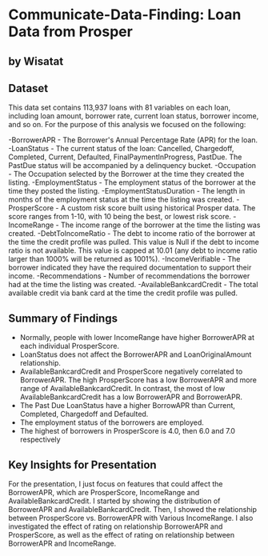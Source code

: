 # Communicate-Data-Finding: Loan Data from Prosper
## by Wisatat

## Dataset

This data set contains 113,937 loans with 81 variables on each loan, including loan amount, borrower rate, current loan status, borrower income, and so on.
For the purpose of this analysis we focused on the following:

-BorrowerAPR - The Borrower's Annual Percentage Rate (APR) for the loan.
-LoanStatus - The current status of the loan: Cancelled,  Chargedoff, Completed, Current, Defaulted, FinalPaymentInProgress, PastDue. The PastDue status will be accompanied by a delinquency bucket.
-Occupation - The Occupation selected by the Borrower at the time they created the listing.
-EmploymentStatus - The employment status of the borrower at the time they posted the listing.
-EmploymentStatusDuration - The length in months of the employment status at the time the listing was created.
-ProsperScore - A custom risk score built using historical Prosper data. The score ranges from 1-10, with 10 being the best, or lowest risk score.
-IncomeRange - The income range of the borrower at the time the listing was created.
-DebtToIncomeRatio - The debt to income ratio of the borrower at the time the credit profile was pulled. This value is Null if the debt to income ratio is not available. This value is capped at 10.01 (any debt to income ratio larger than 1000% will be returned as 1001%).
-IncomeVerifiable - The borrower indicated they have the required documentation to support their income.
-Recommendations - Number of recommendations the borrower had at the time the listing was created.
-AvailableBankcardCredit - The total available credit via bank card at the time the credit profile was pulled.



## Summary of Findings
- Normally, people with lower IncomeRange have higher BorrowerAPR at each individual ProsperScore.
- LoanStatus does not affect the BorrowerAPR and LoanOriginalAmount relationship.
- AvailableBankcardCredit and ProsperScore negatively correlated to BorrowerAPR. The high ProsperScore has a low BorrowerAPR and more range of AvailableBankcardCredit. In contrast, the most of low AvailableBankcardCredit has a low BorrowerAPR and BorrowerAPR.
- The Past Due LoanStatus have a higher BorrowAPR than Current, Completed, Chargedoff and Defaulted.
- The employment status of the borrowers are employed.
- The highest of borrowers in ProsperScore is 4.0, then 6.0 and 7.0 respectively


## Key Insights for Presentation

For the presentation, I just focus on features that could affect the BorrowerAPR, which are ProsperScore, IncomeRange and AvailableBankcardCredit. I started by showing the distribution of BorrowerAPR and AvailableBankcardCredit. Then, I showed the relationship between ProsperScore vs. BorrowerAPR with Various IncomeRange. I also investigated the effect of rating on relationship BorrowerAPR and ProsperScore, as well as the effect of rating on relationship between BorrowerAPR and IncomeRange.
